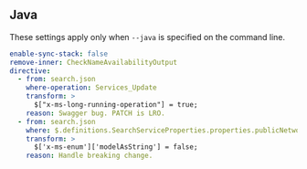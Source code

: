 ## Java

These settings apply only when `--java` is specified on the command line.

``` yaml $(java)
enable-sync-stack: false
remove-inner: CheckNameAvailabilityOutput
directive: 
  - from: search.json
    where-operation: Services_Update
    transform: >
      $["x-ms-long-running-operation"] = true;
    reason: Swagger bug. PATCH is LRO.
  - from: search.json
    where: $.definitions.SearchServiceProperties.properties.publicNetworkAccess
    transform: >
      $['x-ms-enum']['modelAsString'] = false;
    reason: Handle breaking change.
```
